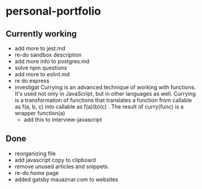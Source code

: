 # personal-portfolio


## Currently working

* add more to jest.md
* re-do sandbox description
* add more info to postgres.md
* solve npm questions
* add more to eslint.md
* re do express
* investigat Currying is an advanced technique of working with functions. It's used not only in JavaScript, but in other languages as well. Currying is a transformation of functions that translates a function from callable as f(a, b, c) into callable as f(a)(b)(c) . The result of curry(func) is a wrapper function(a)
  * add this to interview-javascript

  

## Done

* reorganizing file
* add javascript copy to clipboard
* remove unused articles and snippets.
* re-do home page
* added gatsby mauaznar.com to websites
